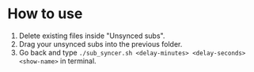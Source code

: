 # How to use

1. Delete existing files inside "Unsynced subs".
2. Drag your unsynced subs into the previous folder.
3. Go back and type `./sub_syncer.sh <delay-minutes> <delay-seconds> <show-name>` in terminal.
